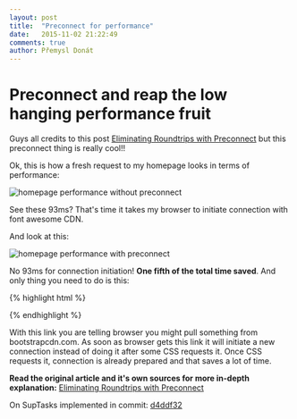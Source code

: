 ```yaml
---
layout: post
title:  "Preconnect for performance"
date:   2015-11-02 21:22:49
comments: true
author: Přemysl Donát
---
```

# Preconnect and reap the low hanging performance fruit

Guys all credits to this post [Eliminating Roundtrips with Preconnect](https://www.igvita.com/2015/08/17/eliminating-roundtrips-with-preconnect/) but this preconnect thing is really cool!!

Ok, this is how a fresh request to my homepage looks in terms of performance:


![homepage performance without preconnect]({{site.url}}/assets/images/homepage-performance-without-preconnect.png)

See these 93ms? That's time it takes my browser to initiate connection with font awesome CDN.

And look at this:

![homepage performance with preconnect]({{site.url}}/assets/images/homepage-performance-with-preconnect.png)

No 93ms for connection initiation! **One fifth of the total time saved**. And only thing you need to do is this:

{% highlight html %}
  <link rel="preconnect" href="https://maxcdn.bootstrapcdn.com" crossorigin>
{% endhighlight %}

With this link you are telling browser you might pull something from bootstrapcdn.com. As soon as browser gets this link it will initiate a new connection instead of doing it after some CSS requests it. Once CSS requests it, connection is already prepared and that saves a lot of time.

**Read the original article and it's own sources for more in-depth explanation:**
[Eliminating Roundtrips with Preconnect](https://www.igvita.com/2015/08/17/eliminating-roundtrips-with-preconnect/)

On SupTasks implemented in commit:
[d4ddf32](https://github.com/Masa331/suptasks/commit/d4ddf3223395a78706042074f5788666f9c8d5b8)

